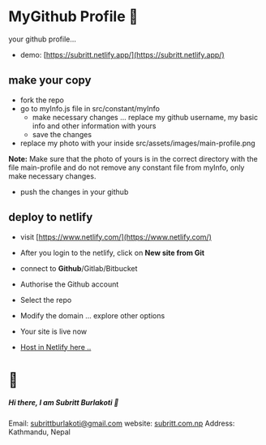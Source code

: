 # MyGithub Profile 👋
your github profile... 
- demo: [https://subritt.netlify.app/](https://subritt.netlify.app/)

## make your copy

- fork the repo
- go to myInfo.js file in src/constant/myInfo
    - make necessary changes ... replace my github username, my basic info and other information with yours
    - save the changes
- replace my photo with your inside src/assets/images/main-profile.png

**Note:** Make sure that the photo of yours is in the correct directory with the file main-profile and do not remove any constant file from myInfo, only make necessary changes. 

- push the changes in your github

## deploy to netlify

- visit [https://www.netlify.com/](https://www.netlify.com/)
- After you login to the netlify, click on **New site from Git** 
- connect to **Github**/Gitlab/Bitbucket
- Authorise the Github account
- Select the repo 
- Modify the domain ... explore other options
- Your site is live now 

- [Host in Netlify here .. ](https://app.netlify.com/start/deploy?repository=https://github.com/netlify/create-react-app-lambda)


# 💬 
##### Hi there, I am Subritt Burlakoti 👋
Email: subrittburlakoti@gmail.com
website: [subritt.com.np](subritt.com.np)
Address: Kathmandu, Nepal